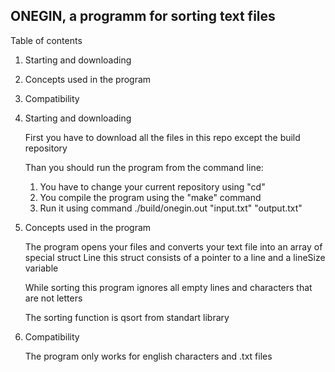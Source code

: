 ## ONEGIN, a programm for sorting text files

 Table of contents

1. Starting and downloading
2. Concepts used in the program
3. Compatibility



 1. Starting and downloading

    First you have to download all the files in this repo except the build repository
    
    Than you should run the program from the command line:
    1) You have to change your current repository using "cd"
    2) You compile the program using the "make" command
    3) Run it using command ./build/onegin.out "input.txt" "output.txt"

 2. Concepts used in the program

    The program opens your files and converts your text file into an array of special struct Line
    this struct consists of a pointer to a line and a lineSize variable
    
    While sorting this program ignores all empty lines and characters that are not letters
    
    The sorting function is qsort from standart library

 3. Compatibility

    The program only works for english characters and .txt files
